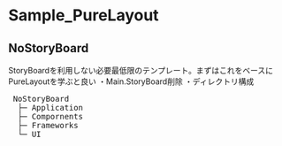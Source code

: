 # Sample_PureLayout

## NoStoryBoard
StoryBoardを利用しない必要最低限のテンプレート。まずはこれをベースにPureLayoutを学ぶと良い
・Main.StoryBoard削除
・ディレクトリ構成

<pre>
 NoStoryBoard
  ├─ Application
  ├─ Compornents
  ├─ Frameworks
  └─ UI
</pre>
